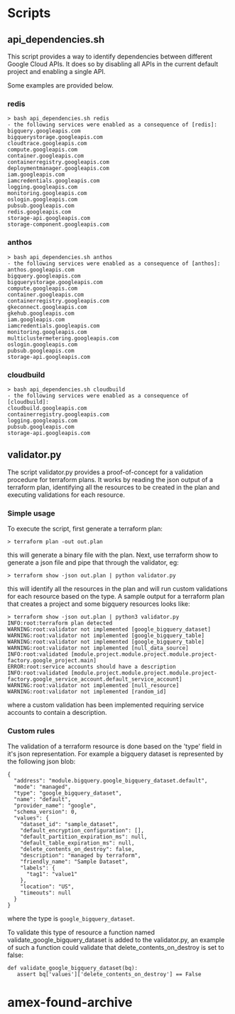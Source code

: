 # Scripts

## api_dependencies.sh

This script provides a way to identify dependencies between different Google Cloud APIs. It does so by disabling all APIs in the current default project and enabling a single API.

Some examples are provided below.

### redis

```
> bash api_dependencies.sh redis
- the following services were enabled as a consequence of [redis]:
bigquery.googleapis.com
bigquerystorage.googleapis.com
cloudtrace.googleapis.com
compute.googleapis.com
container.googleapis.com
containerregistry.googleapis.com
deploymentmanager.googleapis.com
iam.googleapis.com
iamcredentials.googleapis.com
logging.googleapis.com
monitoring.googleapis.com
oslogin.googleapis.com
pubsub.googleapis.com
redis.googleapis.com
storage-api.googleapis.com
storage-component.googleapis.com
```

### anthos

```
> bash api_dependencies.sh anthos
- the following services were enabled as a consequence of [anthos]:
anthos.googleapis.com
bigquery.googleapis.com
bigquerystorage.googleapis.com
compute.googleapis.com
container.googleapis.com
containerregistry.googleapis.com
gkeconnect.googleapis.com
gkehub.googleapis.com
iam.googleapis.com
iamcredentials.googleapis.com
monitoring.googleapis.com
multiclustermetering.googleapis.com
oslogin.googleapis.com
pubsub.googleapis.com
storage-api.googleapis.com
```

### cloudbuild

```
> bash api_dependencies.sh cloudbuild
- the following services were enabled as a consequence of [cloudbuild]:
cloudbuild.googleapis.com
containerregistry.googleapis.com
logging.googleapis.com
pubsub.googleapis.com
storage-api.googleapis.com
```

## validator.py

The script validator.py provides a proof-of-concept for a validation procedure for terraform plans. It works by reading the json output of a terraform plan, identifying all the resources to be created in the plan and executing validations for each resource.


### Simple usage

To execute the script, first generate a terraform plan:


```
> terraform plan -out out.plan
```

this will generate a binary file with the plan. Next, use terraform show to generate a json file and pipe that through the validator, eg:

```
> terraform show -json out.plan | python validator.py
```

this will identify all the resources in the plan and will run custom validations for each resource based on the type. A sample output for  a terraform plan that creates a project and some bigquery resources looks like:

```
> terraform show -json out.plan | python3 validator.py
INFO:root:terraform plan detected
WARNING:root:validator not implemented [google_bigquery_dataset]
WARNING:root:validator not implemented [google_bigquery_table]
WARNING:root:validator not implemented [google_bigquery_table]
WARNING:root:validator not implemented [null_data_source]
INFO:root:validated [module.project.module.project.module.project-factory.google_project.main]
ERROR:root:service accounts should have a description
INFO:root:validated [module.project.module.project.module.project-factory.google_service_account.default_service_account]
WARNING:root:validator not implemented [null_resource]
WARNING:root:validator not implemented [random_id]
```

where a custom validation has been implemented requiring service accounts to contain a description.

### Custom rules

The validation of a terraform resource is done based on the 'type' field in it's json representation. For example a bigquery dataset is represented by the following json blob:

```
{
  "address": "module.bigquery.google_bigquery_dataset.default",
  "mode": "managed",
  "type": "google_bigquery_dataset",
  "name": "default",
  "provider_name": "google",
  "schema_version": 0,
  "values": {
    "dataset_id": "sample_dataset",
    "default_encryption_configuration": [],
    "default_partition_expiration_ms": null,
    "default_table_expiration_ms": null,
    "delete_contents_on_destroy": false,
    "description": "managed by terraform",
    "friendly_name": "Sample Dataset",
    "labels": {
      "tag1": "value1"
    },
    "location": "US",
    "timeouts": null
  }
}
```

where the type is `google_bigquery_dataset`.

To validate this type of resource a function named validate_google_bigquery_dataset is added to the validator.py, an example of such a function could validate that delete_contents_on_destroy is set to false:

```
def validate_google_bigquery_dataset(bq):
   assert bq['values']['delete_contents_on_destroy'] == False
```





# amex-found-archive
